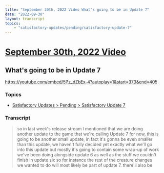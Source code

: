 ```yaml
---
title: "September 30th, 2022 Video What's going to be in Update 7"
date: "2022-09-30"
layout: transcript
topics:
    - "satisfactory-updates/pending/satisfactory-update-7"
---
```

# [September 30th, 2022 Video](../2022-09-30.md)
## What's going to be in Update 7
https://youtube.com/embed/5Pz_dZbEx-4?autoplay=1&start=373&end=405

### Topics
* [Satisfactory Updates > Pending > Satisfactory Update 7](../topics/satisfactory-updates/pending/satisfactory-update-7.md)

### Transcript

> so in last week's release stream I mentioned that we are doing another update to the game that we're calling Update 7 for now, this is going to be another small update, in fact it's gonna be even smaller than this update, we haven't fully decided yet exactly what we'll go into this update but mostly it's going to contain some wrap-up of work we've been doing alongside update 6 as well as the stuff we couldn't finish in update six so for instance the rest of the creature changes we wanted to do will most likely be part of update 7. there'll also be
